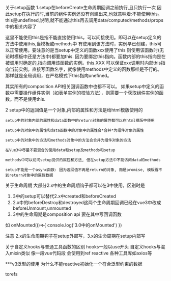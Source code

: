 关于setup函数 
  1.setup在beforeCreate生命周期回调之前执行,且只执行一次
   因此setup在执行的时,当前的组件实例还没有创建出来,也就意味着:不能使用this。
   this是undefined,说明,就不能通过this再去调用data/computed/methods/props中的相关内容了

   这里不能使用this是指不能直接使用this，可以间接使用。即可以在setup定义的方法中使用this,当模板或methods中
   有使用到该方法时，实例早已创建，this可以正常使用。要注意的是当setup中定义的函数xxx使用了this 则使用该函数时(无论时模板中还是方法中)都要加this. 因为要绑定this指向。函数内部的this指向是在被调用时确定的,指向调用该函数的实例。this.XXX 可以保证xxx调用时内部this指向当前实例。直接写函数名字，就像使用methods中定义的函数那样是不行的。那样就是全局调用，在严格模式下this指向unefined。


   其实所有的composition API相关回调函数中也都不可以。
   如果setup中定义的函数中需要操作组件实例（如表单实例的校验方法），则需要一个获取组件实例的函数。而不是使用this.

  2 setup中的返回值是一个对象,内部的属性和方法是给html模版使用的

    setup中的对象内部的属性和data函数中的return对象的属性都可以在html模版中使用

    setup中的对象中的属性和data函数中的对象中的属性会*合并*为组件对象的属性

    setup中的对象中的方法和methods对象中的方法会合并为组件对象的方法

    在Vue3中尽量不要混合的使用data和setup及methods和setup

    methods中可以访问setup提供的属性和方法, 但在setup方法中不能访问data和methods

    setup不能是一个async函数: 因为返回值不再是return的对象, 而是promise, 模板看不到return对象中的属性数据

关于生命周期
  大部分2.x中的生命周期钩子都可以在3中使用，区别时是

 1. 3中的setup可以替代2.x中created和beforeCreated
 2. 2.x中的beforeDestroy和destroyed这两个生命周期回调已经在vue3中改成beforeUnmount,unmounted
 3. 3中的生命周期是composition api 要在其中写回调函数

如
 onMounted(()=>{
      console.log('3.0中的onMounted')
   })

注意 2.x的生命周期钩子在setup外部写，3.x的生命周期在setup内部写

关于自定义hooks与普通工具函数的区别 hooks一般以use开头
自定义hooks与混入mixin类似 像一段vue代码段 会使用到ref reactive 各种工具库如axios等

***v3泛型的使用 为什么不能reactive初始化一个符合泛型约束的数据


torefs 